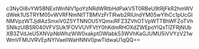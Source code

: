 c3NyOi8vYW5BNExtWnNlV1poYzNRdWRtbHdPakV5T0RBeU9tRjFkR2hmWVdWek1USTRYM05vWVRFNmNtTTBMVzFrTlRwb2RIUndYM05wYlhCc1pUcGlNMVpzWTJjdlAzSmxiV0Z5YTNNOU5YQmxiRFZ3ZVhOTVpWTTBhWFZoTVhSNlkzUlBSR040VFVSUk1FOVVUVFVtY0hKdmRHOXdZWEpoYlQxTlZFRjNUbXB3ZVdJeU5XNVpNbWhzWW0xakptOWlabk53WVhKaGJUMU5iVVYzV21wWmVFMUVRVEpNYlVaellWaHNNV0pwTldwaU1qQQ==
